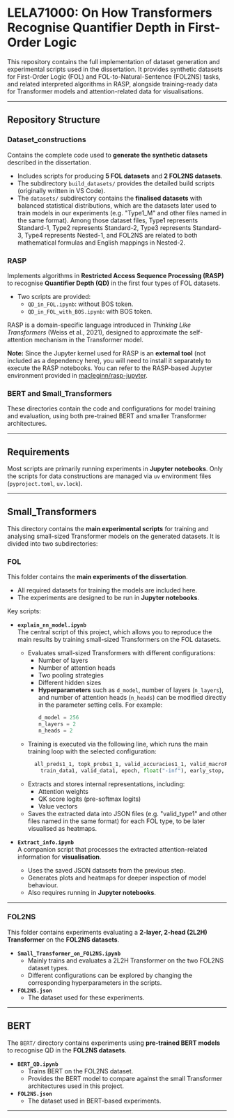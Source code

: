 # LELA71000: On How Transformers Recognise Quantifier Depth in First-Order Logic

This repository contains the full implementation of dataset generation and experimental scripts used in the dissertation. It provides synthetic datasets for First-Order Logic (FOL) and FOL-to-Natural-Sentence (FOL2NS) tasks, and related interpreted algorithms in RASP, alongside training-ready data for Transformer models and attention-related data for visualisations.

---

## Repository Structure

### Dataset_constructions
Contains the complete code used to **generate the synthetic datasets** described in the dissertation.  
- Includes scripts for producing **5 FOL datasets** and **2 FOL2NS datasets**.  
- The subdirectory `build_datasets/` provides the detailed build scripts (originally written in VS Code).  
- The `datasets/` subdirectory contains the **finalised datasets** with balanced statistical distributions, which are the datasets later used to train models in our experiments (e.g. "Type1_M" and other files named in the same format). Among those dataset files, Type1 represents Standard-1, Type2 represents Standard-2, Type3 represents Standard-3, Type4 represents Nested-1, and FOL2NS are related to both mathematical formulas and English mappings in Nested-2.

### RASP
Implements algorithms in **Restricted Access Sequence Processing (RASP)** to recognise **Quantifier Depth (QD)** in the first four types of FOL datasets.  
- Two scripts are provided:  
  - `QD_in_FOL.ipynb`: without BOS token.  
  - `QD_in_FOL_with_BOS.ipynb`: with BOS token.  

RASP is a domain-specific language introduced in *Thinking Like Transformers* (Weiss et al., 2021), designed to approximate the self-attention mechanism in the Transformer model.  

**Note:** Since the Jupyter kernel used for RASP is an **external tool** (not included as a dependency here), you will need to install it separately to execute the RASP notebooks. You can refer to the RASP-based Jupyter environment provided in [macleginn/rasp-jupyter](https://github.com/macleginn/rasp-jupyter).

### BERT and Small_Transformers
These directories contain the code and configurations for model training and evaluation, using both pre-trained BERT and smaller Transformer architectures.  

---

## Requirements

Most scripts are primarily running experiments in **Jupyter notebooks**. Only the scripts for data constructions are managed via `uv` environment files (`pyproject.toml`, `uv.lock`).

---
## Small\_Transformers

This directory contains the **main experimental scripts** for training and analysing small-sized Transformer models on the generated datasets. It is divided into two subdirectories:

### FOL
This folder contains the **main experiments of the dissertation**.  
- All required datasets for training the models are included here.  
- The experiments are designed to be run in **Jupyter notebooks**.  

Key scripts:  
- **`explain_nn_model.ipynb`**  
  The central script of this project, which allows you to reproduce the main results by training small-sized Transformers on the FOL datasets.  
  - Evaluates small-sized Transformers with different configurations:  
    - Number of layers  
    - Number of attention heads  
    - Two pooling strategies  
    - Different hidden sizes
    - **Hyperparameters** such as `d_model`, number of layers (`n_layers`), and number of attention heads (`n_heads`) can be modified directly in the parameter setting cells. For example:  
      ```python
      d_model = 256
      n_layers = 2
      n_heads = 2
      ```
  - Training is executed via the following line, which runs the main training loop with the selected configuration:
    ```python
      all_preds1_1, topk_probs1_1, valid_accuracies1_1, valid_macroF1s1_1, valid_perF1s1_1 = main(
        train_data1, valid_data1, epoch, float("-inf"), early_stop, topk, with_mask=True)
    ```
  - Extracts and stores internal representations, including:  
    - Attention weights  
    - QK score logits (pre-softmax logits)  
    - Value vectors  
  - Saves the extracted data into JSON files (e.g. "valid_type1" and other files named in the same format) for each FOL type, to be later visualised as heatmaps.  

- **`Extract_info.ipynb`**  
  A companion script that processes the extracted attention-related information for **visualisation**.  
  - Uses the saved JSON datasets from the previous step.  
  - Generates plots and heatmaps for deeper inspection of model behaviour.  
  - Also requires running in **Jupyter notebooks**.  

---
### FOL2NS
This folder contains experiments evaluating a **2-layer, 2-head (2L2H) Transformer** on the **FOL2NS datasets**.  
- **`Small_Transformer_on_FOL2NS.ipynb`**  
  - Mainly trains and evaluates a 2L2H Transformer on the two FOL2NS dataset types.
  - Different configurations can be explored by changing the corresponding hyperparameters in the scripts.  
- **`FOL2NS.json`**  
  - The dataset used for these experiments.  

---

## BERT

The `BERT/` directory contains experiments using **pre-trained BERT models** to recognise QD in the **FOL2NS datasets**.  

- **`BERT_QD.ipynb`**  
  - Trains BERT on the FOL2NS dataset.  
  - Provides the BERT model to compare against the small Transformer architectures used in this project.  
- **`FOL2NS.json`**  
  - The dataset used in BERT-based experiments.  
---


